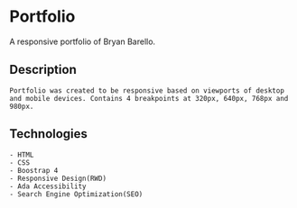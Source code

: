 # Portfolio

A responsive portfolio of Bryan Barello.

## Description

```
Portfolio was created to be responsive based on viewports of desktop and mobile devices. Contains 4 breakpoints at 320px, 640px, 768px and 980px. 

```

## Technologies

```
- HTML
- CSS
- Boostrap 4
- Responsive Design(RWD)
- Ada Accessibility
- Search Engine Optimization(SEO)